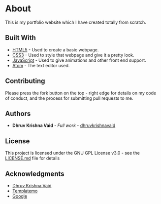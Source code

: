 # About

This is my portfolio website which I have created totally from scratch.

## Built With

* [HTML5](https://www.html5tutorial.info/) - Used to create a basic webpage.
* [CSS3](https://css3-tutorial.net/) - Used to style that webpage and give it a pretty look.
* [JavaScript](https://www.javascript.com/) - Used to give animations and other front end support.
* [Atom](https://atom.io/) - The text editor used.

## Contributing

Please press the fork button on the top - right edge for details on my code of conduct, and the process for submitting pull requests to me.

## Authors

* **Dhruv Krishna Vaid** - *Full work* - [dhruvkrishnavaid](https://github.com/dhruvkrishnavaid/)

## License

This project is licensed under the GNU GPL License v3.0 - see the [LICENSE.md](LICENSE) file for details

## Acknowledgments

* [Dhruv Krishna Vaid](https://github.com/dhruvkrishnavaid/)
* [Templatemo](https://templatemo.com/)
* [Google](https://www.google.com/)
